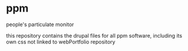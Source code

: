 # ppm
people's particulate monitor

this repository contains the drupal files for all ppm software, including its own css not linked to webPortfolio repository
